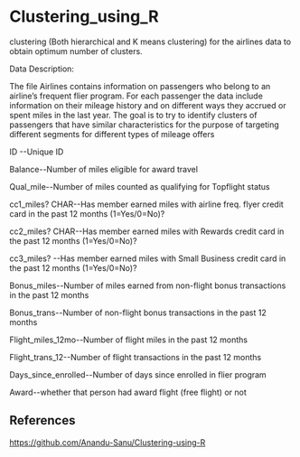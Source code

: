 # Clustering_using_R

clustering (Both hierarchical and K means clustering) for the airlines data to obtain optimum number of clusters. 

Data Description:
 
The file Airlines contains information on passengers who belong to an airline’s frequent flier program. For each passenger the data include information on their mileage history and on different ways they accrued or spent miles in the last year. The goal is to try to identify clusters of passengers that have similar characteristics for the purpose of targeting different segments for different types of mileage offers

ID --Unique ID

Balance--Number of miles eligible for award travel

Qual_mile--Number of miles counted as qualifying for Topflight status

cc1_miles?	CHAR--Has member earned miles with airline freq. flyer credit card in the past 12 months (1=Yes/0=No)?

cc2_miles?	CHAR--Has member earned miles with Rewards credit card in the past 12 months (1=Yes/0=No)?

cc3_miles?	--Has member earned miles with Small Business credit card in the past 12 months (1=Yes/0=No)?

Bonus_miles--Number of miles earned from non-flight bonus transactions in the past 12 months

Bonus_trans--Number of non-flight bonus transactions in the past 12 months

Flight_miles_12mo--Number of flight miles in the past 12 months

Flight_trans_12--Number of flight transactions in the past 12 months

Days_since_enrolled--Number of days since enrolled in flier program

Award--whether that person had award flight (free flight) or not

## References
https://github.com/Anandu-Sanu/Clustering-using-R
